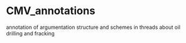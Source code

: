 # CMV_annotations
annotation of argumentation structure and schemes in threads about oil drilling and fracking
